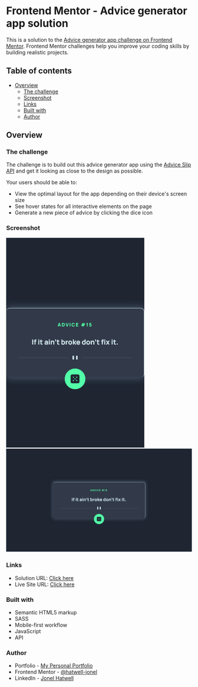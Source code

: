 # Frontend Mentor - Advice generator app solution

This is a solution to the [Advice generator app challenge on Frontend Mentor](https://www.frontendmentor.io/challenges/advice-generator-app-QdUG-13db). Frontend Mentor challenges help you improve your coding skills by building realistic projects.

## Table of contents

- [Overview](#overview)
  - [The challenge](#the-challenge)
  - [Screenshot](#screenshot)
  - [Links](#links)
  - [Built with](#built-with)
  - [Author](#author)

## Overview

### The challenge

The challenge is to build out this advice generator app using the [Advice Slip API](https://api.adviceslip.com) and get it looking as close to the design as possible.

Your users should be able to:

- View the optimal layout for the app depending on their device's screen size
- See hover states for all interactive elements on the page
- Generate a new piece of advice by clicking the dice icon

### Screenshot

![small screen](./screenshots/small-screen.png)
![large screen](./screenshots/large-screen.png)

### Links

- Solution URL: [Click here](https://www.frontendmentor.io/solutions/api-html-sass-javascript-advice-generator-app-Kv9KnCaA0)
- Live Site URL: [Click here](https://hatwell-jonel.github.io/frontendmentor-advicegenerator/)

### Built with

- Semantic HTML5 markup
- SASS
- Mobile-first workflow
- JavaScript
- API

### Author

- Portfolio - [My Personal Portfolio](https://hatwell-jonel.github.io/PORTFOLIO/)
- Frontend Mentor - [@hatwell-jonel](https://www.frontendmentor.io/profile/hatwell-jonel)
- LinkedIn - [Jonel Hatwell](https://www.linkedin.com/in/jonel-hatwell/)
